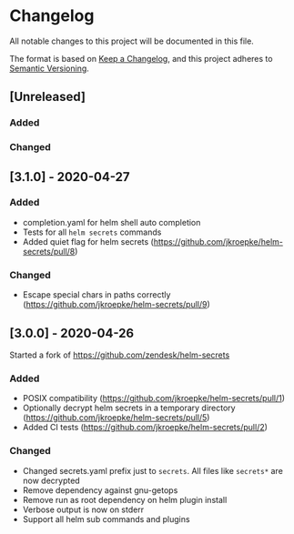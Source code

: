 # Changelog
All notable changes to this project will be documented in this file.

The format is based on [Keep a Changelog](https://keepachangelog.com/en/1.0.0/),
and this project adheres to [Semantic Versioning](https://semver.org/spec/v2.0.0.html).

## [Unreleased]

### Added

### Changed

## [3.1.0] - 2020-04-27

### Added

* completion.yaml for helm shell auto completion
* Tests for all `helm secrets` commands
* Added quiet flag for helm secrets (https://github.com/jkroepke/helm-secrets/pull/8)

### Changed

* Escape special chars in paths correctly (https://github.com/jkroepke/helm-secrets/pull/9)

## [3.0.0] - 2020-04-26

Started a fork of https://github.com/zendesk/helm-secrets

### Added
* POSIX compatibility (https://github.com/jkroepke/helm-secrets/pull/1)
* Optionally decrypt helm secrets in a temporary directory (https://github.com/jkroepke/helm-secrets/pull/5)
* Added CI tests (https://github.com/jkroepke/helm-secrets/pull/2)

### Changed
* Changed secrets.yaml prefix just to `secrets`. All files like `secrets*` are now decrypted
* Remove dependency against gnu-getops
* Remove run as root dependency on helm plugin install
* Verbose output is now on stderr
* Support all helm sub commands and plugins

